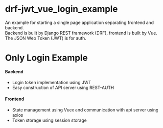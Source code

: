 # drf-jwt_vue_login_example
An example for starting a single page application separating frontend and backend.
<br>Backend is built by Django REST framework (DRF), frontend is built by Vue.<br>The JSON Web Token (JWT) is for auth.

# Only Login Example

#### Backend
 * Login token implementation using JWT<br>
 * Easy construction of API server using REST-AUTH

#### Frontend
  * State management using Vuex and communication with api server using axios<br>
  * Token storage using session storage
